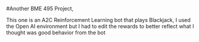 #Another BME 495 Project,

This one is an A2C Reinforcement Learning bot that plays Blackjack, I used the Open AI environment but I had to edit the rewards to better reflect what I thought was good behavior from the bot
